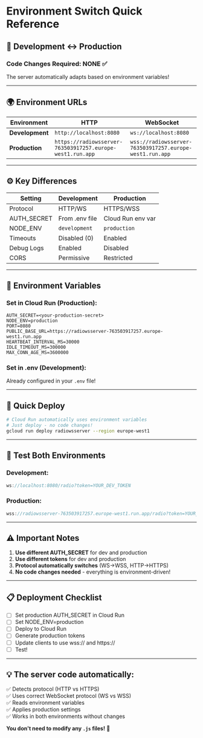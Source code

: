 # Environment Switch Quick Reference

## 🔄 Development ↔️ Production

### Code Changes Required: **NONE** ✅

The server automatically adapts based on environment variables!

---

## 🌍 Environment URLs

| Environment | HTTP | WebSocket |
|------------|------|-----------|
| **Development** | `http://localhost:8080` | `ws://localhost:8080` |
| **Production** | `https://radiowsserver-763503917257.europe-west1.run.app` | `wss://radiowsserver-763503917257.europe-west1.run.app` |

---

## ⚙️ Key Differences

| Setting | Development | Production |
|---------|-------------|------------|
| Protocol | HTTP/WS | HTTPS/WSS |
| AUTH_SECRET | From .env file | Cloud Run env var |
| NODE_ENV | `development` | `production` |
| Timeouts | Disabled (0) | Enabled |
| Debug Logs | Enabled | Disabled |
| CORS | Permissive | Restricted |

---

## 🔑 Environment Variables

### Set in Cloud Run (Production):

```
AUTH_SECRET=<your-production-secret>
NODE_ENV=production
PORT=8080
PUBLIC_BASE_URL=https://radiowsserver-763503917257.europe-west1.run.app
HEARTBEAT_INTERVAL_MS=30000
IDLE_TIMEOUT_MS=300000
MAX_CONN_AGE_MS=3600000
```

### Set in .env (Development):

Already configured in your `.env` file!

---

## 🚀 Quick Deploy

```bash
# Cloud Run automatically uses environment variables
# Just deploy - no code changes!
gcloud run deploy radiowsserver --region europe-west1
```

---

## 🧪 Test Both Environments

### Development:
```javascript
ws://localhost:8080/radio?token=YOUR_DEV_TOKEN
```

### Production:
```javascript
wss://radiowsserver-763503917257.europe-west1.run.app/radio?token=YOUR_PROD_TOKEN
```

---

## ⚠️ Important Notes

1. **Use different AUTH_SECRET** for dev and production
2. **Use different tokens** for dev and production  
3. **Protocol automatically switches** (WS→WSS, HTTP→HTTPS)
4. **No code changes needed** - everything is environment-driven!

---

## 📋 Deployment Checklist

- [ ] Set production AUTH_SECRET in Cloud Run
- [ ] Set NODE_ENV=production
- [ ] Deploy to Cloud Run
- [ ] Generate production tokens
- [ ] Update clients to use wss:// and https://
- [ ] Test!

---

## 💡 The server code automatically:

✅ Detects protocol (HTTP vs HTTPS)  
✅ Uses correct WebSocket protocol (WS vs WSS)  
✅ Reads environment variables  
✅ Applies production settings  
✅ Works in both environments without changes  

**You don't need to modify any `.js` files!** 🎉
